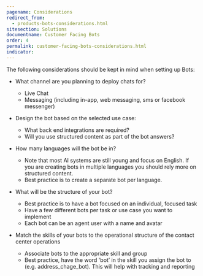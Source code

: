 ```yaml
---
pagename: Considerations
redirect_from:
  - products-bots-considerations.html
sitesection: Solutions
documentname: Customer Facing Bots
order: 4
permalink: customer-facing-bots-considerations.html
indicator:
---
```


The following considerations should be kept in mind when setting up Bots:

* What channel are you planning to deploy chats for?

	* Live Chat
	* Messaging (including in-app, web messaging, sms or facebook messenger)

* Design the bot based on the selected use case:

	* What back end integrations are required?
	* Will you use structured content as part of the bot answers?

* How many languages will the bot be in?

	* Note that most AI systems are still young and focus on English.  If you are creating bots in multiple languages you should rely more on structured content.
	* Best practice is to create a separate bot per language.

* What will be the structure of your bot?

	* Best practice is to have a bot focused on an individual, focused task
	* Have a few different bots per task or use case you want to implement
	* Each bot can be an agent user with a name and avatar

* Match the skills of your bots to the operational structure of the contact center operations

	* Associate bots to the appropriate skill and group
	* Best practice, have the word 'bot’ in the skill you assign the bot to (e.g. address_chage_bot).  This will help with tracking and reporting